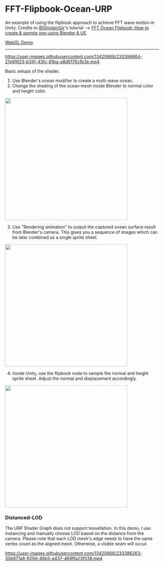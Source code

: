 # FFT-Flipbook-Ocean-URP
An example of using the flipbook approach to achieve FFT wave motion in Unity.
Credits to [@GhislainGir](https://twitter.com/GhislainGir)'s tutorial --> [FFT Ocean Flipbook: How to create & sample one using Blender & UE](https://www.youtube.com/watch?v=rV6TJ7YDJY8&t=432s).

[WebGL Demo](https://erichu33.github.io/Flipbook-water)

***

https://user-images.githubusercontent.com/13420668/233394664-21e81623-b34f-43fc-81ba-a8d6176cfb3e.mp4





Basic setups of the shader.

1. Use Blender's ocean modifier to create a multi-wave ocean.
2. Change the shading of the ocean mesh inside Blender to normal color and height color.
<img src="https://user-images.githubusercontent.com/13420668/233391081-83108fa1-c613-47a3-9277-3931bffdd931.png" width="400">

3. Use "Rendering animation" to output the captured ocean surface result from Blender's camera. This gives you a sequence of images which can be later combined as a single sprite sheet.
<img src="https://user-images.githubusercontent.com/13420668/233390361-3fd99a35-c565-4406-a03c-907debee6f53.png" width="400">
    
4. Inside Unity, use the flipbook node to sample the normal and height sprite sheet. Adjust the normal and displacement accordingly.
<img src="https://user-images.githubusercontent.com/13420668/233390340-5dd60c43-3596-49f4-afbd-7f58c6c6d640.png" width="400">

### Distanced-LOD
The URP Shader Graph does not support tessellation. In this demo, I use instancing and manually choose LOD based on the distance from the camera. Please note that each LOD mesh's edge needs to have the same vertex count as the aligned mesh. Otherwise, a visible seam will occur.

https://user-images.githubusercontent.com/13420668/233386263-30b871a6-629d-46b5-a437-469ffa23f038.mp4